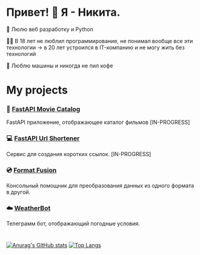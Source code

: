 # Привет! 👋  Я - Никита.

<p>🐍 Люлю веб разработку и Python</p>
<p>🧑‍💻 В 18 лет не люблил программирование, не понимал вообще все эти технологии -> в 20 лет устроился в IT-компанию и не могу жить без технологий</p>
<p>🚗 Люблю машины и никогда не пил кофе</p>

# My projects
### 🎥 [FastAPI Movie Catalog](https://github.com/Nottezz/FastAPI-Movie-Catalog)
FastAPI приложение, отображающее каталог фильмов [IN-PROGRESS]

### 💻 [FastAPI Url Shortener](https://github.com/Nottezz/fastapi-url-shortener)
Сервис для создания коротких ссылок. [IN-PROGRESS]

### 💿 [Format Fusion](https://github.com/Nottezz/format-fusion-cli)
Консольный помощник для преобразования данных из одного формата в другой.

### ☁️ [WeatherBot](https://github.com/Nottezz/WeatherBot)
Телеграмм бот, отображающий погодные условия.

#
[![Anurag's GitHub stats](https://github-readme-stats.vercel.app/api?username=Nottezz)](https://github.com/Nottezz/github-readme-stats)
[![Top Langs](https://github-readme-stats.vercel.app/api/top-langs/?username=Nottezz&layout=compact)](https://github.com/Nottezz/github-readme-stats)
